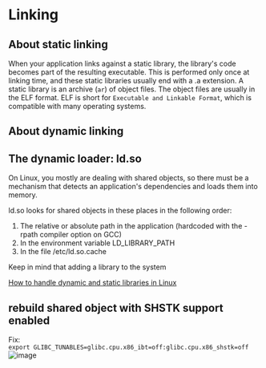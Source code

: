 # Linking
## About static linking
When your application links against a static library, the library's code becomes part of the resulting executable. This is performed only once at linking time, and these static libraries usually end with a .a extension.
A static library is an archive (`ar`) of object files. The object files are usually in the ELF format. ELF is short for `Executable and Linkable Format`, which is compatible with many operating systems.
## About dynamic linking


## The dynamic loader: ld.so
On Linux, you mostly are dealing with shared objects, so there must be a mechanism that detects an application's dependencies and loads them into memory.

ld.so looks for shared objects in these places in the following order:

1. The relative or absolute path in the application (hardcoded with the -rpath compiler option on GCC)
2. In the environment variable LD_LIBRARY_PATH
3. In the file /etc/ld.so.cache 

Keep in mind that adding a library to the system

[How to handle dynamic and static libraries in Linux](https://opensource.com/article/20/6/linux-libraries)


## rebuild shared object with SHSTK support enabled
Fix:\
`export GLIBC_TUNABLES=glibc.cpu.x86_ibt=off:glibc.cpu.x86_shstk=off`
![image](https://user-images.githubusercontent.com/19384327/210727790-21b705f3-22d2-4525-aef3-93823d807d70.png)

